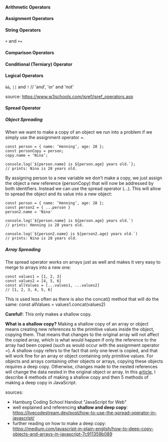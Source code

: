 #### Arithmetic Operators

#### Assignment Operators

#### String Operators

`+` and `+=`

#### Comparison Operators

#### Conditional (Terniary) Operator

#### Logical Operators

`&&`, `||` and `!` // 'and', 'or' and 'not'

source: https://www.w3schools.com/jsref/jsref_operators.asp

#### Spread Operator

##### Object Spreading
When we want to make a copy of an object we run into a problem if we simply use the assignment operator =. 
```
const person = { name: ‘Henning’, age: 28 };
const personCopy = person;
copy.name = ‘Nina’;

console.log(`${person.name} is ${person.age} years old.`};
// prints: Nina is 28 years old.
```

By assigning person to a new variable we don’t make a copy, we just assign the object a new reference (personCopy) that will now be addressed by both identifiers.
Instead we can use the spread operator (...). 
This will allow to spread the object and its value into a new object:

```
const person = { name: ‘Henning’, age: 28 };
const person2 = { ...person }
person2.name = 'Nina'

console.log(`${person.name} is ${person.age} years old.`)
// prints: Henning is 28 years old.

console.log(`${person2.name} is ${person2.age} years old.`)
// prints: Nina is 28 years old.
```

##### Array Spreading
The spread operator works on arrays just as well and makes it very easy to merge to arrays into a new one:

```
const values1 = [1, 2, 3]
const values2 = [4, 5, 6]
const allValues = [...values1, ...values2] 
// [1, 2, 3, 4, 5, 6]
```

This is used less often as there is also the concat() method that will do the same:
const allValues = values1.concat(values2)

**Careful!**: This only makes a shallow copy. 

**What is a shallow copy?**
Making a shallow copy of an array or object means creating new references to the primitive values inside the object, copying them.
That means that changes to the original array will not affect the copied array, which is what would happen if only the reference to the array had been copied (such as would occur with the assignment operator =).
A shallow copy refers to the fact that only one level is copied, and that will work fine for an array or object containing only primitive values.
For objects and arrays containing other objects or arrays, copying these objects requires a deep copy. Otherwise, changes made to the nested references will change the data nested in the original object or array.
In this [article](https://medium.com/javascript-in-plain-english/how-to-deep-copy-objects-and-arrays-in-javascript-7c911359b089), I describe 4 methods of making a shallow copy and then 5 methods of making a deep copy in JavaScript.

sources: 
- Hamburg Coding School Handout "JavaScript for Web"
- well explained and referencing **shallow and deep copy**: https://livecodestream.dev/post/how-to-use-the-spread-operator-in-javascript/
- further reading on how to make a deep copy: https://medium.com/javascript-in-plain-english/how-to-deep-copy-objects-and-arrays-in-javascript-7c911359b089
